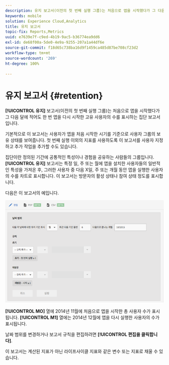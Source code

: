 ```yaml
---
description: 유지 보고서(이전의 첫 번째 실행 그룹)는 처음으로 앱을 시작했다가 그 다음 달에 적어도 한 번 앱을 다시 시작한 고유 사용자의 수를 표시하는 집단 보고서입니다.
keywords: mobile
solution: Experience Cloud,Analytics
title: 유지 보고서
topic-fix: Reports,Metrics
uuid: e7639e7f-c9ed-4b19-9ac5-b36774ea9dd6
exl-id: de68f00a-5de0-4e9a-9255-207a1a44df6e
source-git-commit: f18d65c738ba16d9f1459ca485d87be708cf23d2
workflow-type: tm+mt
source-wordcount: '269'
ht-degree: 100%

---
```


# 유지 보고서 {#retention}

**[!UICONTROL 유지]** 보고서(이전의 첫 번째 실행 그룹)는 처음으로 앱을 시작했다가 그 다음 달에 적어도 한 번 앱을 다시 시작한 고유 사용자의 수를 표시하는 집단 보고서입니다.

기본적으로 이 보고서는 사용자가 앱을 처음 시작한 시기를 기준으로 사용자 그룹의 보유 상태를 보여줍니다. 첫 번째 실행 이외의 지표를 사용하도록 이 보고서를 사용자 지정하고 추가 작업을 추가할 수도 있습니다.

집단이란 정의된 기간에 공통적인 특성이나 경험을 공유하는 사람들의 그룹입니다. **[!UICONTROL 유지]** 보고서는 특정 일, 주 또는 월에 앱을 설치한 사용자들의 일반적인 특성을 가져온 후, 그러한 사용자 중 다음 X일, 주 또는 개월 동안 앱을 실행한 사용자의 수를 차트로 표시합니다. 이 보고서는 방문자의 활성 상태나 참여 상태 정도를 표시합니다.

다음은 이 보고서의 예입니다.

![](assets/report_retention_edit.png)

**[!UICONTROL MO]** 열에 2014년 11월에 처음으로 앱을 시작한 총 사용자 수가 표시됩니다. **[!UICONTROL M1]** 열에는 2014년 12월에 앱을 다시 실행한 사용자의 수가 표시됩니다.

날짜 범위를 변경하거나 보고서 규칙을 편집하려면 **[!UICONTROL 편집을 클릭합니다]**.

이 보고서는 계산된 지표가 아닌 라이프사이클 지표와 같은 변수 또는 지표로 채울 수 있습니다.
